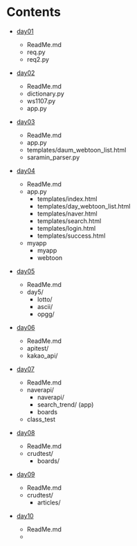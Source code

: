 # Contents

* [day01](/day01)
  * ReadMe.md
  * req.py
  * req2.py

* [day02](/day02)
  * ReadMe.md
  * dictionary.py
  * ws1107.py
  * app.py

* [day03](/day03)
  * ReadMe.md
  * app.py
  * templates/daum_webtoon_list.html
  * saramin_parser.py

* [day04](/day04)
  * ReadMe.md
  * app.py
    * templates/index.html
    * templates/day_webtoon_list.html
    * templates/naver.html
    * templates/search.html
    * templates/login.html
    * templates/success.html
  * myapp
    * myapp
    * webtoon

* [day05](/day05)
  * ReadMe.md
  * day5/
    * lotto/
    * ascii/
    * opgg/
  
* [day06](/day06)
  * ReadMe.md
  * apitest/
  * kakao_api/

* [day07](/day07)
  * ReadMe.md
  * naverapi/
    * naverapi/
    * search_trend/ (app)
    * boards
  * class_test

* [day08](/day08)
  * ReadMe.md
  * crudtest/
    * boards/

* [day09](/day09)
  * ReadMe.md
  * crudtest/
    * articles/

* [day10](/day10)
  * ReadMe.md
  * 